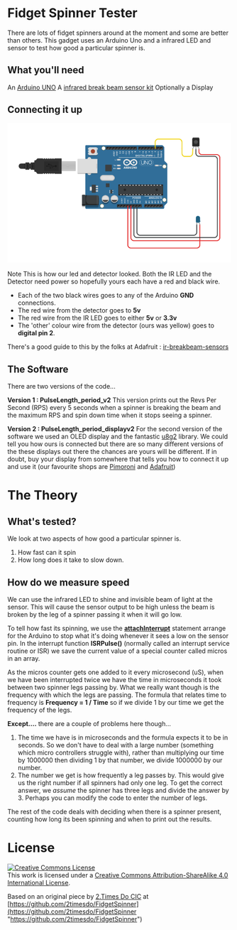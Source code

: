 # Fidget Spinner Tester #
There are lots of fidget spinners around at the moment and some are better than others. This gadget uses an Arduino Uno and a infrared LED and sensor to test how good a particular spinner is.

## What you'll need ##
An [Arduino UNO](https://store.arduino.cc/arduino-uno-rev3)
A [infrared break beam sensor kit](https://www.adafruit.com/product/2167)
Optionally a Display 

## Connecting it up  ##

![Connection Diagram](img/connecting.png)

Note This is how our led and detector looked. Both the IR LED and the Detector need power so hopefully yours each have a red and black wire. 
- Each of the two black wires goes to any of the Arduino **GND** connections.
- The red wire from the detector goes to **5v** 
- The red wire from the IR LED goes to either **5v** or **3.3v** 
- The 'other' colour wire from the detector (ours was yellow) goes to **digital pin 2**.

There's a good guide to this by the folks at Adafruit : [ir-breakbeam-sensors](https://learn.adafruit.com/ir-breakbeam-sensors) 

## The Software ## 
There are two versions of the code...

**Version 1 : PulseLength_period_v2**
This version prints out the Revs Per Second (RPS) every 5 seconds when a spinner is breaking the beam and the maximum RPS and spin down time when it stops seeing a spinner. 

**Version 2 : PulseLength_period_displayv2**
For the second version of the software we used an OLED display and the fantastic [u8g2](https://github.com/olikraus/u8g2) library. We could tell you how ours is connected but there are so many different versions of the these displays out there the chances are yours will be different. If in doubt, buy your display from somewhere that tells you how to connect it up and use it (our favourite shops are [Pimoroni](https://shop.pimoroni.com/ "Pimoroni") and [Adafruit](https://www.adafruit.com/))  

# The Theory #
## What's tested? ##
We look at two aspects of how good a particular spinner is.
1. How fast can it spin
2. How long does it take to slow down.

## How do we measure speed ##
We can use the infrared LED to shine and invisible beam of light at the sensor. This will cause the sensor output to be high unless the beam is broken by the leg of a spinner passing it when it will go low. 

To tell how fast its spinning, we use the **[attachInterrupt](https://www.arduino.cc/en/Reference/AttachInterrupt "attachInterrupt")** statement arrange for the Arduino to stop what it's doing whenever it sees a low on the sensor pin. In the interrupt function **ISRPulse()** (normally called an interrupt service routine or ISR) we save the current value of a special counter called micros in an array.   

As the micros counter gets one added to it every microsecond (uS), when we have been interrupted twice we have the time in microseconds it took between two spinner legs passing by. What we really want though is the frequency with which the legs are passing. The formula that relates time to frequency is **Frequency = 1 / Time** so if we divide 1 by our time we get the frequency of the legs.

**Except....** there are a couple of problems here though... 


1. The time we have is in microseconds and the formula expects it to be in seconds. So we don't have to deal with a large number (something which micro controllers struggle with), rather than multiplying our time by 1000000 then dividing 1 by that number, we divide 1000000 by our number.
2. The number we get is how frequently a leg passes by. This would give us the right number if all spinners had only one leg. To get the correct answer, we *assume* the spinner has three legs and divide the answer by 3. Perhaps you can modify the code to enter the number of legs.

The rest of the code deals with deciding when there is a spinner present, counting how long its been spinning and when to print out the results.     
 
# License #

<a rel="license" href="http://creativecommons.org/licenses/by-sa/4.0/"><img alt="Creative Commons License" style="border-width:0" src="https://i.creativecommons.org/l/by-sa/4.0/88x31.png" /></a><br />This work is licensed under a <a rel="license" href="http://creativecommons.org/licenses/by-sa/4.0/">Creative Commons Attribution-ShareAlike 4.0 International License</a>.

Based on an original piece by [2.Times Do CIC](http://2timesdo.co.uk "2.Times Do CIC ") at [https://github.com/2timesdo/FidgetSpinner](https://github.com/2timesdo/FidgetSpinner "https://github.com/2timesdo/FidgetSpinner")